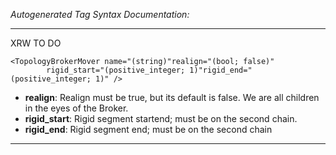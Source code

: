 _Autogenerated Tag Syntax Documentation:_

---
XRW TO DO

```
<TopologyBrokerMover name="(string)"realign="(bool; false)"
        rigid_start="(positive_integer; 1)"rigid_end="(positive_integer; 1)" />
```

-   **realign**: Realign must be true, but its default is false. We are all children in the eyes of the Broker.
-   **rigid_start**: Rigid segment startend; must be on the second chain.
-   **rigid_end**: Rigid segment end; must be on the second chain

---
